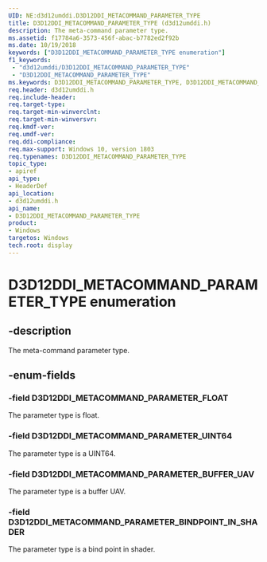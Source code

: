 ```yaml
---
UID: NE:d3d12umddi.D3D12DDI_METACOMMAND_PARAMETER_TYPE
title: D3D12DDI_METACOMMAND_PARAMETER_TYPE (d3d12umddi.h)
description: The meta-command parameter type.
ms.assetid: f17784a6-3573-456f-abac-b7782ed2f92b
ms.date: 10/19/2018
keywords: ["D3D12DDI_METACOMMAND_PARAMETER_TYPE enumeration"]
f1_keywords:
 - "d3d12umddi/D3D12DDI_METACOMMAND_PARAMETER_TYPE"
 - "D3D12DDI_METACOMMAND_PARAMETER_TYPE"
ms.keywords: D3D12DDI_METACOMMAND_PARAMETER_TYPE, D3D12DDI_METACOMMAND_PARAMETER_TYPE,
req.header: d3d12umddi.h
req.include-header:
req.target-type:
req.target-min-winverclnt:
req.target-min-winversvr:
req.kmdf-ver:
req.umdf-ver:
req.ddi-compliance:
req.max-support: Windows 10, version 1803
req.typenames: D3D12DDI_METACOMMAND_PARAMETER_TYPE
topic_type:
- apiref
api_type:
- HeaderDef
api_location:
- d3d12umddi.h
api_name:
- D3D12DDI_METACOMMAND_PARAMETER_TYPE
product: 
- Windows
targetos: Windows
tech.root: display
---
```


# D3D12DDI_METACOMMAND_PARAMETER_TYPE enumeration

## -description

The meta-command parameter type.

## -enum-fields

### -field D3D12DDI_METACOMMAND_PARAMETER_FLOAT

The parameter type is float.

### -field D3D12DDI_METACOMMAND_PARAMETER_UINT64

The parameter type is a UINT64.

### -field D3D12DDI_METACOMMAND_PARAMETER_BUFFER_UAV

The parameter type is a buffer UAV.

### -field D3D12DDI_METACOMMAND_PARAMETER_BINDPOINT_IN_SHADER

The parameter type is a bind point in shader.

